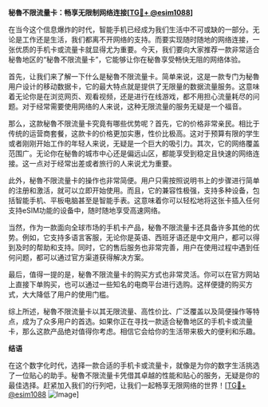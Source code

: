 **秘魯不限流量卡：畅享无限制网络连接[[TG💪+ @esim1088](https://t.me/s/esim1088)]**

在当今这个信息爆炸的时代，智能手机已经成为我们生活中不可或缺的一部分。无论是工作还是生活，我们都离不开网络的支持。而要实现随时随地的网络连接，一张优质的手机卡或流量卡就显得尤为重要。今天，我们要向大家推荐一款非常适合秘魯地区的“秘魯不限流量卡”，它能够让你在秘魯享受畅快无阻的网络体验。

首先，让我们来了解一下什么是秘魯不限流量卡。简单来说，这是一款专门为秘魯用户设计的移动数据卡，它的最大特点就是提供了无限量的数据流量服务。这意味着无论你是在浏览网页、观看视频，还是进行在线游戏，都不用担心流量耗尽的问题。对于经常需要使用网络的人来说，这种无限流量的服务无疑是一个福音。

那么，这款秘魯不限流量卡究竟有哪些优势呢？首先，它的价格非常亲民。相比于传统的运营商套餐，这款卡的价格更加实惠，性价比极高。这对于预算有限的学生或者刚刚开始工作的年轻人来说，无疑是一个巨大的吸引力。其次，它的网络覆盖范围广。无论你在秘魯的城市中心还是偏远山区，都能享受到稳定且快速的网络连接。这一点对于经常出差或者旅行的人来说尤为重要。

此外，秘魯不限流量卡的操作也非常简便。用户只需按照说明书上的步骤进行简单的注册和激活，就可以立即开始使用。而且，它的兼容性极强，支持多种设备，包括智能手机、平板电脑甚至是智能手表。这意味着你可以轻松地将这张卡插入任何支持eSIM功能的设备中，随时随地享受高速网络。

当然，作为一款面向全球市场的手机卡产品，秘魯不限流量卡还具备许多其他的优势。例如，它支持多语言客服，无论你是英语、西班牙语还是中文用户，都可以得到及时的帮助和支持。同时，它的售后服务也非常完善，用户在使用过程中遇到任何问题，都可以通过官方渠道获得解决方案。

最后，值得一提的是，秘魯不限流量卡的购买方式也非常灵活。你可以在官方网站上直接下单购买，也可以通过一些知名的电商平台进行选购。这样便捷的购买方式，大大降低了用户的使用门槛。

综上所述，秘魯不限流量卡以其无限流量、高性价比、广泛覆盖以及简便操作等特点，成为了众多用户的首选。如果你正在寻找一款适合秘魯地区的手机卡或流量卡，那么这款产品绝对值得你考虑。相信它会给你的生活带来极大的便利和乐趣。

**结语**

在这个数字化时代，选择一款合适的手机卡或流量卡，就像是为你的数字生活挑选了一位贴心的助手。秘魯不限流量卡凭借其卓越的性能和贴心的服务，无疑是你的最佳选择。赶紧加入我们的行列吧，让我们一起畅享无限网络的世界！[[TG💪+ @esim1088](https://t.me/s/esim1088) ![Image](https://i.postimg.cc/4NQfJmqS/Snipaste-2025-05-13-00-14-12.png)]